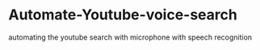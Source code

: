 # Automate-Youtube-voice-search
automating the youtube search with microphone with speech recognition
